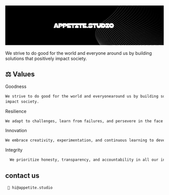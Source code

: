 
![Logo](https://raw.githubusercontent.com/appetitestudio/.github/main/banner-1.png)



We strive to do good for the world and everyone around us by building solutions that positively impact society.

## ⚖️ Values

Goodness
```bash
We strive to do good for the world and everyonearound us by building solutions that positively
impact society.
```

Resilience

```bash
We adapt to challenges, learn from failures, and persevere in the face of obstacles.
```

Innovation

```bash
We embrace creativity, experimentation, and continuous learning to develop groundbreaking solutions.
```

Integrity

```bash
  We prioritize honesty, transparency, and accountability in all our interactions.
```


## contact us

```bash
 👋 hi@appetite.studio
```
    
